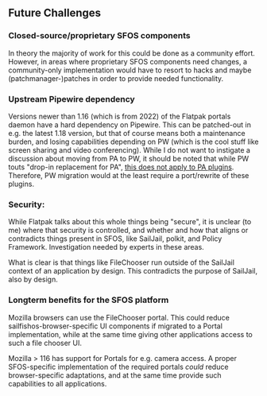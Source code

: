 ## Future Challenges

### Closed-source/proprietary SFOS components

In theory the majority of work for this could be done as a community effort.
However, in areas where proprietary SFOS components need changes, a
community-only implementation would have to resort to hacks and maybe
(patchmanager-)patches in order to provide needed functionality.  

### Upstream Pipewire dependency

Versions newer than 1.16 (which is from 2022) of the Flatpak portals daemon
have a hard dependency on Pipewire. This can be patched-out in e.g. the latest
1.18 version, but that of course means both a maintenance burden, and losing
capabilities depending on PW (which is the cool stuff like screen sharing and
video conferencing).  While I do not want to instigate a discussion about
moving from PA to PW, it should be noted that while PW touts "drop-in
replacement for PA", [this does not apply to PA plugins](https://docs.pipewire.org/page_pulse_modules.html).
Therefore, PW migration would at the least require a port/rewrite of these plugins.

### Security:

While Flatpak talks about this whole things being "secure", it is unclear (to
me) where that security is controlled, and whether and how that aligns or
contradicts things present in SFOS, like SailJail, polkit, and Policy
Framework.  Investigation needed by experts in these areas.

What is clear is that things like FileChooser run outside of the SailJail
context of an application by design. This contradicts the purpose of SailJail,
also by design.

### Longterm benefits for the SFOS platform

Mozilla browsers can use the FileChooser portal. This could reduce
sailfishos-browser-specific UI components if migrated to a Portal
implementation, while at the same time giving other applications access to such
a file chooser UI.

Mozilla > 116 has support for Portals for e.g. camera access. A proper
SFOS-specific implementation of the required portals *could* reduce
browser-specific adaptations, and at the same time provide such capabilities to
all applications.

